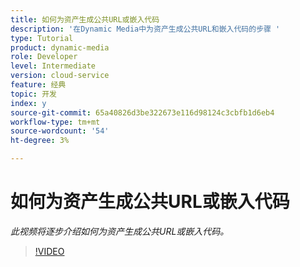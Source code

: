 ```yaml
---
title: 如何为资产生成公共URL或嵌入代码
description: '在Dynamic Media中为资产生成公共URL和嵌入代码的步骤 '
type: Tutorial
product: dynamic-media
role: Developer
level: Intermediate
version: cloud-service
feature: 经典
topic: 开发
index: y
source-git-commit: 65a40826d3be322673e116d98124c3cbfb1d6eb4
workflow-type: tm+mt
source-wordcount: '54'
ht-degree: 3%

---
```



# 如何为资产生成公共URL或嵌入代码

*此视频将逐步介绍如何为资产生成公共URL或嵌入代码。*

>[!VIDEO](https://video.tv.adobe.com/v/335364?quality=9&learn=on)
